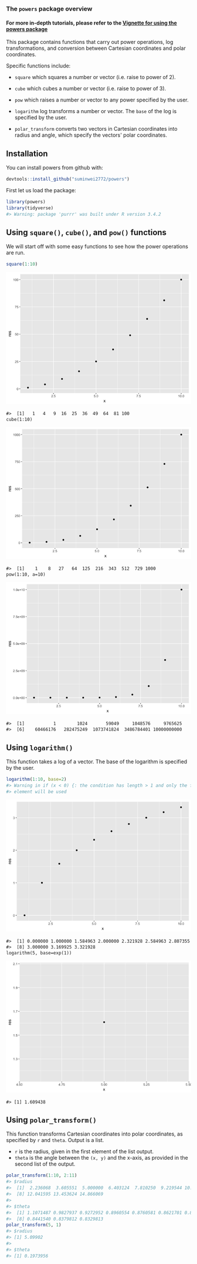 
<!-- README.md is generated from README.Rmd. Please edit that file -->
### The `powers` package overview

#### For more in-depth tutorials, please refer to the [Vignette for using the powers package](https://htmlpreview.github.io/?https://github.com/suminwei2772/powers/blob/master/inst/doc/my_vignette.html)

This package contains functions that carry out power operations, log transformations, and conversion between Cartesian coordinates and polar coordinates.

Specific functions include:

-   `square` which squares a number or vector (i.e. raise to power of 2).

-   `cube` which cubes a number or vector (i.e. raise to power of 3).

-   `pow` which raises a number or vector to any power specified by the user.

-   `logarithm` log transforms a number or vector. The `base` of the log is specified by the user.

-   `polar_transform` converts two vectors in Cartesian coordinates into radius and angle, which specify the vectors' polar coordinates.

Installation
------------

You can install powers from github with:

``` r
devtools::install_github("suminwei2772/powers")
```

First let us load the package:

``` r
library(powers)
library(tidyverse)
#> Warning: package 'purrr' was built under R version 3.4.2
```

Using `square()`, `cube()`, and `pow()` functions
-------------------------------------------------

We will start off with some easy functions to see how the power operations are run.

``` r
square(1:10)
```

![](README-unnamed-chunk-3-1.png)

    #>  [1]   1   4   9  16  25  36  49  64  81 100
    cube(1:10)

![](README-unnamed-chunk-3-2.png)

    #>  [1]    1    8   27   64  125  216  343  512  729 1000
    pow(1:10, a=10)

![](README-unnamed-chunk-3-3.png)

    #>  [1]           1        1024       59049     1048576     9765625
    #>  [6]    60466176   282475249  1073741824  3486784401 10000000000

Using `logarithm()`
-------------------

This function takes a log of a vector. The base of the logarithm is specified by the user.

``` r
logarithm(1:10, base=2)
#> Warning in if (x < 0) {: the condition has length > 1 and only the first
#> element will be used
```

![](README-unnamed-chunk-4-1.png)

    #>  [1] 0.000000 1.000000 1.584963 2.000000 2.321928 2.584963 2.807355
    #>  [8] 3.000000 3.169925 3.321928
    logarithm(5, base=exp(1))

![](README-unnamed-chunk-4-2.png)

    #> [1] 1.609438

Using `polar_transform()`
-------------------------

This function transforms Cartesian coordinates into polar coordinates, as specified by `r` and `theta`. Output is a list.

-   `r` is the radius, given in the first element of the list output.
-   `theta` is the angle between the `(x, y)` and the x-axis, as provided in the second list of the output.

``` r
polar_transform(1:10, 2:11)
#> $radius
#>  [1]  2.236068  3.605551  5.000000  6.403124  7.810250  9.219544 10.630146
#>  [8] 12.041595 13.453624 14.866069
#> 
#> $theta
#>  [1] 1.1071487 0.9827937 0.9272952 0.8960554 0.8760581 0.8621701 0.8519663
#>  [8] 0.8441540 0.8379812 0.8329813
polar_transform(5, 1)
#> $radius
#> [1] 5.09902
#> 
#> $theta
#> [1] 0.1973956
```
